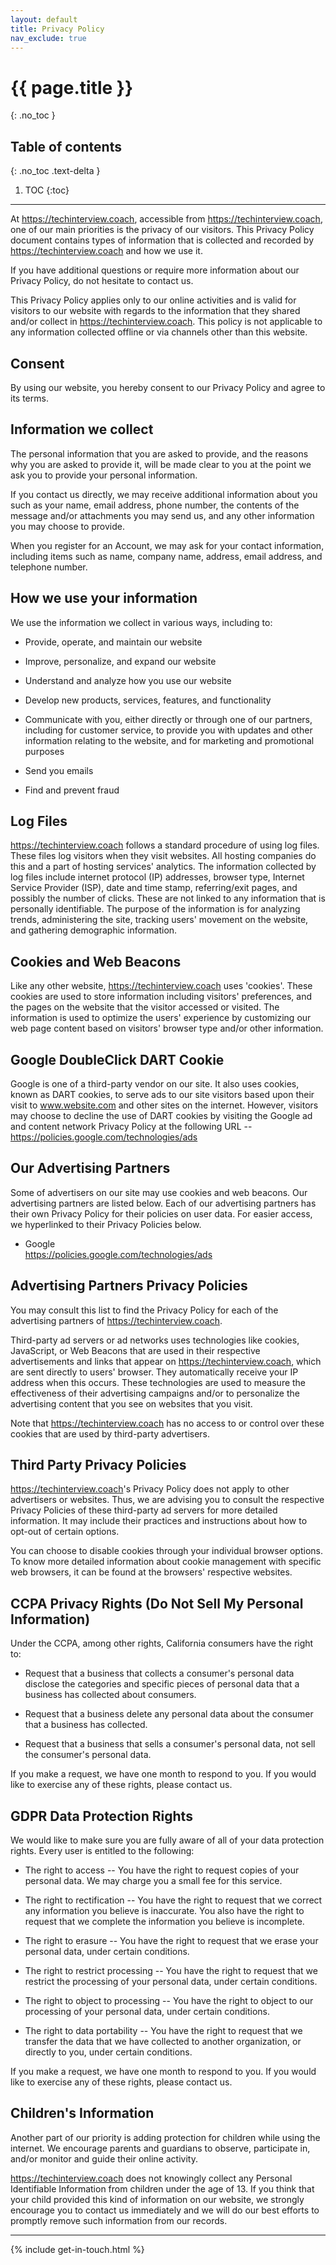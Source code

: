 ```yaml
---
layout: default
title: Privacy Policy
nav_exclude: true
---
```


# {{ page.title }}
{: .no_toc }

## Table of contents
{: .no_toc .text-delta }

1. TOC
{:toc}

---

At <https://techinterview.coach>, accessible from <https://techinterview.coach>, one of our main priorities is the privacy of our visitors. This Privacy Policy document contains types of information that is collected and recorded by <https://techinterview.coach> and how we use it.

If you have additional questions or require more information about our Privacy Policy, do not hesitate to contact us.

This Privacy Policy applies only to our online activities and is valid for visitors to our website with regards to the information that they shared and/or collect in <https://techinterview.coach>. This policy is not applicable to any information collected offline or via channels other than this website.

## Consent

By using our website, you hereby consent to our Privacy Policy and agree to its terms.

## Information we collect

The personal information that you are asked to provide, and the reasons why you are asked to provide it, will be made clear to you at the point we ask you to provide your personal information.

If you contact us directly, we may receive additional information about you such as your name, email address, phone number, the contents of the message and/or attachments you may send us, and any other information you may choose to provide.

When you register for an Account, we may ask for your contact information, including items such as name, company name, address, email address, and telephone number.

## How we use your information

We use the information we collect in various ways, including to:

-   Provide, operate, and maintain our website

-   Improve, personalize, and expand our website

-   Understand and analyze how you use our website

-   Develop new products, services, features, and functionality

-   Communicate with you, either directly or through one of our partners, including for customer service, to provide you with updates and other information relating to the website, and for marketing and promotional purposes

-   Send you emails

-   Find and prevent fraud

## Log Files

<https://techinterview.coach> follows a standard procedure of using log files. These files log visitors when they visit websites. All hosting companies do this and a part of hosting services' analytics. The information collected by log files include internet protocol (IP) addresses, browser type, Internet Service Provider (ISP), date and time stamp, referring/exit pages, and possibly the number of clicks. These are not linked to any information that is personally identifiable. The purpose of the information is for analyzing trends, administering the site, tracking users' movement on the website, and gathering demographic information.

## Cookies and Web Beacons

Like any other website, <https://techinterview.coach> uses 'cookies'. These cookies are used to store information including visitors' preferences, and the pages on the website that the visitor accessed or visited. The information is used to optimize the users' experience by customizing our web page content based on visitors' browser type and/or other information.

## Google DoubleClick DART Cookie

Google is one of a third-party vendor on our site. It also uses cookies, known as DART cookies, to serve ads to our site visitors based upon their visit to www.website.com and other sites on the internet. However, visitors may choose to decline the use of DART cookies by visiting the Google ad and content network Privacy Policy at the following URL -- <https://policies.google.com/technologies/ads>

## Our Advertising Partners

Some of advertisers on our site may use cookies and web beacons. Our advertising partners are listed below. Each of our advertising partners has their own Privacy Policy for their policies on user data. For easier access, we hyperlinked to their Privacy Policies below.

-   Google\
    <https://policies.google.com/technologies/ads>

## Advertising Partners Privacy Policies

You may consult this list to find the Privacy Policy for each of the advertising partners of <https://techinterview.coach>.

Third-party ad servers or ad networks uses technologies like cookies, JavaScript, or Web Beacons that are used in their respective advertisements and links that appear on <https://techinterview.coach>, which are sent directly to users' browser. They automatically receive your IP address when this occurs. These technologies are used to measure the effectiveness of their advertising campaigns and/or to personalize the advertising content that you see on websites that you visit.

Note that <https://techinterview.coach> has no access to or control over these cookies that are used by third-party advertisers.

## Third Party Privacy Policies

<https://techinterview.coach>'s Privacy Policy does not apply to other advertisers or websites. Thus, we are advising you to consult the respective Privacy Policies of these third-party ad servers for more detailed information. It may include their practices and instructions about how to opt-out of certain options.

You can choose to disable cookies through your individual browser options. To know more detailed information about cookie management with specific web browsers, it can be found at the browsers' respective websites.

## CCPA Privacy Rights (Do Not Sell My Personal Information)

Under the CCPA, among other rights, California consumers have the right to:

- Request that a business that collects a consumer's personal data disclose the categories and specific pieces of personal data that a business has collected about consumers.

- Request that a business delete any personal data about the consumer that a business has collected.

- Request that a business that sells a consumer's personal data, not sell the consumer's personal data.

If you make a request, we have one month to respond to you. If you would like to exercise any of these rights, please contact us.

## GDPR Data Protection Rights

We would like to make sure you are fully aware of all of your data protection rights. Every user is entitled to the following:

- The right to access -- You have the right to request copies of your personal data. We may charge you a small fee for this service.

- The right to rectification -- You have the right to request that we correct any information you believe is inaccurate. You also have the right to request that we complete the information you believe is incomplete.

- The right to erasure -- You have the right to request that we erase your personal data, under certain conditions.

- The right to restrict processing -- You have the right to request that we restrict the processing of your personal data, under certain conditions.

- The right to object to processing -- You have the right to object to our processing of your personal data, under certain conditions.

- The right to data portability -- You have the right to request that we transfer the data that we have collected to another organization, or directly to you, under certain conditions.

If you make a request, we have one month to respond to you. If you would like to exercise any of these rights, please contact us.

## Children's Information

Another part of our priority is adding protection for children while using the internet. We encourage parents and guardians to observe, participate in, and/or monitor and guide their online activity.

<https://techinterview.coach> does not knowingly collect any Personal Identifiable Information from children under the age of 13. If you think that your child provided this kind of information on our website, we strongly encourage you to contact us immediately and we will do our best efforts to promptly remove such information from our records.

---

{% include get-in-touch.html %}

